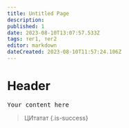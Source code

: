 ```yaml
---
title: Untitled Page
description: 
published: 1
date: 2023-08-10T13:07:57.533Z
tags: тег1, тег2
editor: markdown
dateCreated: 2023-08-10T11:57:24.106Z
---
```


# Header
<kbd>Your content here</kbd>


> ЦИтатат
{.is-success}



